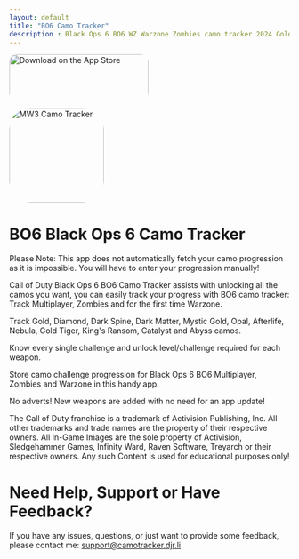 ```yaml
---
layout: default
title: "BO6 Camo Tracker"
description : Black Ops 6 BO6 WZ Warzone Zombies camo tracker 2024 Gold Diamond Dark Spine Dark Matter Mystic Gold Opal Afterlife Nebula Gold Tiger King's Ransom Catalyst Abyss
---
```

<a href="https://apps.apple.com/us/app/bo6-camo-tracker/id6733240293" style="display: inline-block; overflow: hidden; border-radius: 13px; width: 250px; height: 83px;"><img src="https://tools.applemediaservices.com/api/badges/download-on-the-app-store/black/en-us?size=250x83" alt="Download on the App Store" style="border-radius: 13px; width: 250px; height: 83px;"></a>

<a href="https://apps.apple.com/us/app/bo6-camo-tracker/id6733240293" style="width: 170px; height: 170px; border-radius: 22%; overflow: hidden; display: inline-block; vertical-align: middle;"><img src="https://camotracker.djr.li/bo6.png" alt="MW3 Camo Tracker" style="width: 170px; height: 170px; border-radius: 22%; overflow: hidden; display: inline-block; vertical-align: middle;"></a>

# BO6 Black Ops 6 Camo Tracker
Please Note: This app does not automatically fetch your camo progression as it is impossible. You will have to enter your progression manually!

Call of Duty Black Ops 6 BO6 Camo Tracker assists with unlocking all the camos you want, you can easily track your progress with BO6 camo tracker: Track Multiplayer, Zombies and for the first time Warzone.

Track Gold, Diamond, Dark Spine, Dark Matter, Mystic Gold, Opal, Afterlife, Nebula, Gold Tiger, King's Ransom, Catalyst and Abyss camos.

Know every single challenge and unlock level/challenge required for each weapon.

Store camo challenge progression for Black Ops 6 BO6 Multiplayer, Zombies and Warzone in this handy app.

No adverts! New weapons are added with no need for an app update! 

The Call of Duty franchise is a trademark of Activision Publishing, Inc. All other trademarks and trade names are the property of their respective owners. All In-Game Images are the sole property of Activision, Sledgehammer Games, Infinity Ward, Raven Software, Treyarch or their respective owners. Any such Content is used for educational purposes only!

# Need Help, Support or Have Feedback?
If you have any issues, questions, or just want to provide some feedback, please contact me: <support@camotracker.djr.li>
